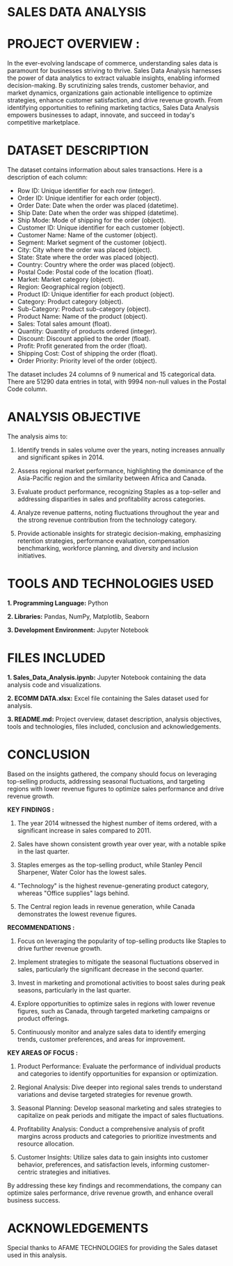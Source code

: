 # SALES DATA ANALYSIS

# PROJECT OVERVIEW :
In the ever-evolving landscape of commerce, understanding sales data is paramount for businesses striving to thrive. Sales Data Analysis harnesses the power of data analytics to extract valuable insights, enabling informed decision-making. By scrutinizing sales trends, customer behavior, and market dynamics, organizations gain actionable intelligence to optimize strategies, enhance customer satisfaction, and drive revenue growth. From identifying opportunities to refining marketing tactics, Sales Data Analysis empowers businesses to adapt, innovate, and succeed in today's competitive marketplace.

# DATASET DESCRIPTION 
The dataset contains information about sales transactions. Here is a description of each column:

- Row ID: Unique identifier for each row (integer).
- Order ID: Unique identifier for each order (object).
- Order Date: Date when the order was placed (datetime).
- Ship Date: Date when the order was shipped (datetime).
- Ship Mode: Mode of shipping for the order (object).
- Customer ID: Unique identifier for each customer (object).
- Customer Name: Name of the customer (object).
- Segment: Market segment of the customer (object).
- City: City where the order was placed (object).
- State: State where the order was placed (object).
- Country: Country where the order was placed (object).
- Postal Code: Postal code of the location (float).
- Market: Market category (object).
- Region: Geographical region (object).
- Product ID: Unique identifier for each product (object).
- Category: Product category (object).
- Sub-Category: Product sub-category (object).
- Product Name: Name of the product (object).
- Sales: Total sales amount (float).
- Quantity: Quantity of products ordered (integer).
- Discount: Discount applied to the order (float).
- Profit: Profit generated from the order (float).
- Shipping Cost: Cost of shipping the order (float).
- Order Priority: Priority level of the order (object).

The dataset includes 24 columns of 9 numerical and 15 categorical data. There are 51290 data entries in total, with 9994 non-null values in the Postal Code column.
# ANALYSIS OBJECTIVE 
The analysis aims to:

1. Identify trends in sales volume over the years, noting increases annually and significant spikes in 2014.

2. Assess regional market performance, highlighting the dominance of the Asia-Pacific region and the similarity between Africa and Canada.

3. Evaluate product performance, recognizing Staples as a top-seller and addressing disparities in sales and profitability across categories.

4. Analyze revenue patterns, noting fluctuations throughout the year and the strong revenue contribution from the technology category.

5. Provide actionable insights for strategic decision-making, emphasizing retention strategies, performance evaluation, compensation benchmarking, workforce planning, and diversity and inclusion initiatives.

# TOOLS AND TECHNOLOGIES USED
**1. Programming Language:** Python

**2. Libraries:** Pandas, NumPy, Matplotlib, Seaborn

**3. Development Environment:** Jupyter Notebook

# FILES INCLUDED
**1. Sales_Data_Analysis.ipynb:** Jupyter Notebook containing the data analysis code and visualizations.

**2. ECOMM DATA.xlsx:** Excel file containing the Sales dataset used for analysis.

**3. README.md:** Project overview, dataset description, analysis objectives, tools and technologies, files included, conclusion and acknowledgements.

# CONCLUSION 
Based on the insights gathered, the company should focus on leveraging top-selling products, addressing seasonal fluctuations, and targeting regions with lower revenue figures to optimize sales performance and drive revenue growth. 

**KEY FINDINGS :**

1. The year 2014 witnessed the highest number of items ordered, with a significant increase in sales compared to 2011.

2. Sales have shown consistent growth year over year, with a notable spike in the last quarter.

3. Staples emerges as the top-selling product, while Stanley Pencil Sharpener, Water Color has the lowest sales.

4. "Technology" is the highest revenue-generating product category, whereas "Office supplies" lags behind.

5. The Central region leads in revenue generation, while Canada demonstrates the lowest revenue figures.

**RECOMMENDATIONS :**

1. Focus on leveraging the popularity of top-selling products like Staples to drive further revenue growth.

2. Implement strategies to mitigate the seasonal fluctuations observed in sales, particularly the significant decrease in the second quarter.

3. Invest in marketing and promotional activities to boost sales during peak seasons, particularly in the last quarter.

4. Explore opportunities to optimize sales in regions with lower revenue figures, such as Canada, through targeted marketing campaigns or product offerings.

5. Continuously monitor and analyze sales data to identify emerging trends, customer preferences, and areas for improvement.

**KEY AREAS OF FOCUS :**

1. Product Performance: Evaluate the performance of individual products and categories to identify opportunities for expansion or optimization.

2. Regional Analysis: Dive deeper into regional sales trends to understand variations and devise targeted strategies for revenue growth.

3. Seasonal Planning: Develop seasonal marketing and sales strategies to capitalize on peak periods and mitigate the impact of sales fluctuations.

4. Profitability Analysis: Conduct a comprehensive analysis of profit margins across products and categories to prioritize investments and resource allocation.

5. Customer Insights: Utilize sales data to gain insights into customer behavior, preferences, and satisfaction levels, informing customer-centric strategies and initiatives.

By addressing these key findings and recommendations, the company can optimize sales performance, drive revenue growth, and enhance overall business success.

# ACKNOWLEDGEMENTS
Special thanks to AFAME TECHNOLOGIES for providing the Sales dataset used in this analysis.

